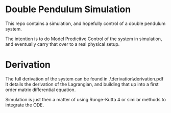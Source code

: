 # Double Pendulum Simulation

This repo contains a simulation, and hopefully control of a double pendulum system.

The intention is to do Model Predicitve Control of the system in simulation, and eventually carry that over to a real physical setup.

# Derivation
The full derivation of the system can be found in .\derivation\derivation.pdf
It details the derivation of the Lagrangian, and building that up into a first order matrix differential equation.

Simulation is just then a matter of using Runge-Kutta 4 or similar methods to integrate the ODE.